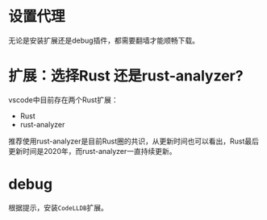 # 设置代理

无论是安装扩展还是debug插件，都需要翻墙才能顺畅下载。

# 扩展：选择Rust 还是rust-analyzer?

vscode中目前存在两个Rust扩展：

- Rust
- rust-analyzer

推荐使用rust-analyzer是目前Rust圈的共识，从更新时间也可以看出，Rust最后更新时间是2020年，而rust-analyzer一直持续更新。

# debug

根据提示，安装`CodeLLDB`扩展。